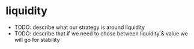 # liquidity

- TODO: describe what our strategy is around liquidity
- TODO: describe that if we need to chose between liquidity & value we will go for stability

